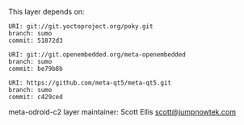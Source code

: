 This layer depends on:

    URI: git://git.yoctoproject.org/poky.git
    branch: sumo
    commit: 51872d3

    URI: git://git.openembedded.org/meta-openembedded
    branch: sumo
    commit: be79b8b

    URI: https://github.com/meta-qt5/meta-qt5.git
    branch: sumo
    commit: c429ced

meta-odroid-c2 layer maintainer: Scott Ellis <scott@jumpnowtek.com>
